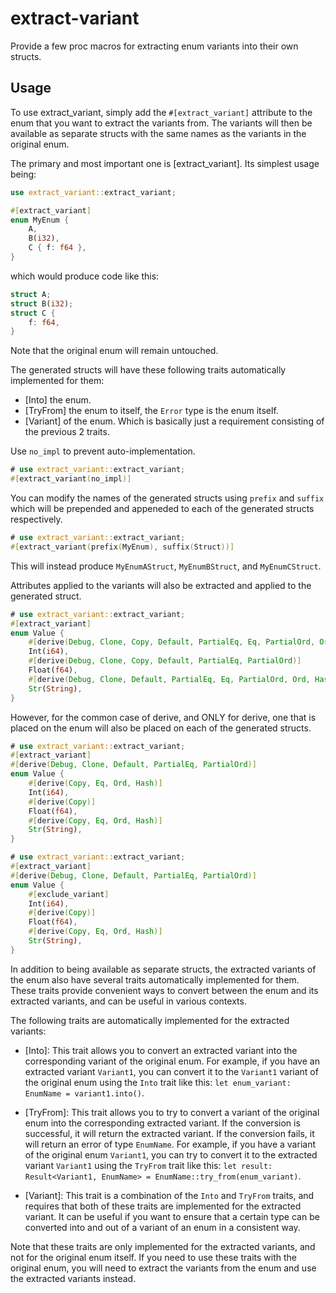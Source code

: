 # extract-variant
Provide a few proc macros for extracting enum variants into their own structs.

## Usage
To use extract_variant, simply add the `#[extract_variant]` attribute to the enum that you want to extract the variants from. The variants will then be available as separate structs with the same names as the variants in the original enum.

The primary and most important one is [extract_variant]. Its simplest usage being:

```rust
use extract_variant::extract_variant;

#[extract_variant]
enum MyEnum {
    A,
    B(i32),
    C { f: f64 },
}
```
which would produce code like this:
```rust
struct A;
struct B(i32);
struct C {
    f: f64,
}
```
Note that the original enum will remain untouched.

The generated structs will have these following traits automatically implemented for them:
- [Into] the enum.
- [TryFrom] the enum to itself, the `Error` type is the enum itself.
- [Variant] of the enum. Which is basically just a requirement consisting of the previous 2 traits.

Use `no_impl` to prevent auto-implementation.
```rust
# use extract_variant::extract_variant;
#[extract_variant(no_impl)]
```

You can modify the names of the generated structs using `prefix` and `suffix` which will be prepended and appeneded to each of the generated structs respectively.

```rust
# use extract_variant::extract_variant;
#[extract_variant(prefix(MyEnum), suffix(Struct))]
```

This will instead produce `MyEnumAStruct`, `MyEnumBStruct`, and `MyEnumCStruct`.


Attributes applied to the variants will also be extracted and applied to the generated struct.

```rust
# use extract_variant::extract_variant;
#[extract_variant]
enum Value {
    #[derive(Debug, Clone, Copy, Default, PartialEq, Eq, PartialOrd, Ord, Hash)]
    Int(i64),
    #[derive(Debug, Clone, Copy, Default, PartialEq, PartialOrd)]
    Float(f64),
    #[derive(Debug, Clone, Default, PartialEq, Eq, PartialOrd, Ord, Hash)]
    Str(String),
}
```

However, for the common case of derive, and ONLY for derive, one that is placed on the enum will also be placed on each of the generated structs.
```rust
# use extract_variant::extract_variant;
#[extract_variant]
#[derive(Debug, Clone, Default, PartialEq, PartialOrd)]
enum Value {
    #[derive(Copy, Eq, Ord, Hash)]
    Int(i64),
    #[derive(Copy)]
    Float(f64),
    #[derive(Copy, Eq, Ord, Hash)]
    Str(String),
}
```

```rust
# use extract_variant::extract_variant;
#[extract_variant]
#[derive(Debug, Clone, Default, PartialEq, PartialOrd)]
enum Value {
    #[exclude_variant]
    Int(i64),
    #[derive(Copy)]
    Float(f64),
    #[derive(Copy, Eq, Ord, Hash)]
    Str(String),
}
```

In addition to being available as separate structs, the extracted variants of the enum also have several traits automatically implemented for them. These traits provide convenient ways to convert between the enum and its extracted variants, and can be useful in various contexts.

The following traits are automatically implemented for the extracted variants:

- [Into]<EnumName>: This trait allows you to convert an extracted variant into the corresponding variant of the original enum. For example, if you have an extracted variant `Variant1`, you can convert it to the `Variant1` variant of the original enum using the `Into` trait like this: `let enum_variant: EnumName = variant1.into()`.

- [TryFrom]<EnumName>: This trait allows you to try to convert a variant of the original enum into the corresponding extracted variant. If the conversion is successful, it will return the extracted variant. If the conversion fails, it will return an error of type `EnumName`. For example, if you have a variant of the original enum `Variant1`, you can try to convert it to the extracted variant `Variant1` using the `TryFrom` trait like this: `let result: Result<Variant1, EnumName> = EnumName::try_from(enum_variant)`.

- [Variant]: This trait is a combination of the `Into` and `TryFrom` traits, and requires that both of these traits are implemented for the extracted variant. It can be useful if you want to ensure that a certain type can be converted into and out of a variant of an enum in a consistent way.

Note that these traits are only implemented for the extracted variants, and not for the original enum itself. If you need to use these traits with the original enum, you will need to extract the variants from the enum and use the extracted variants instead.
